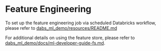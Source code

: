 # Feature Engineering
To set up the feature engineering job via scheduled Databricks workflow, please refer to [dabs_ml_demo/resources/README.md](../resources/README.md)

For additional details on using the feature store, please refer to [dabs_ml_demo/docs/ml-developer-guide-fs.md](../../docs/ml-developer-guide-fs.md).